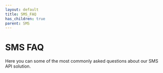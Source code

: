 ```yaml
---
layout: default
title: SMS_FAQ
has_children: true
parent: SMS
---
```


# SMS FAQ

Here you can some of the most commonly asked questions about our SMS API solution.
